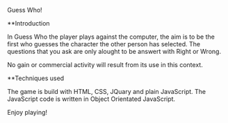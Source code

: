 Guess Who!

**Introduction

In Guess Who the player plays against the computer, the aim is to be the first who guesses the character the other person has selected. The questions that you ask are only alought to be answert with Right or Wrong.

No gain or commercial activity will result from its use in this context.

**Techniques used

The game is build with HTML, CSS, JQuary and plain JavaScript. The JavaScript code is written in Object Orientated JavaScript.

Enjoy playing!